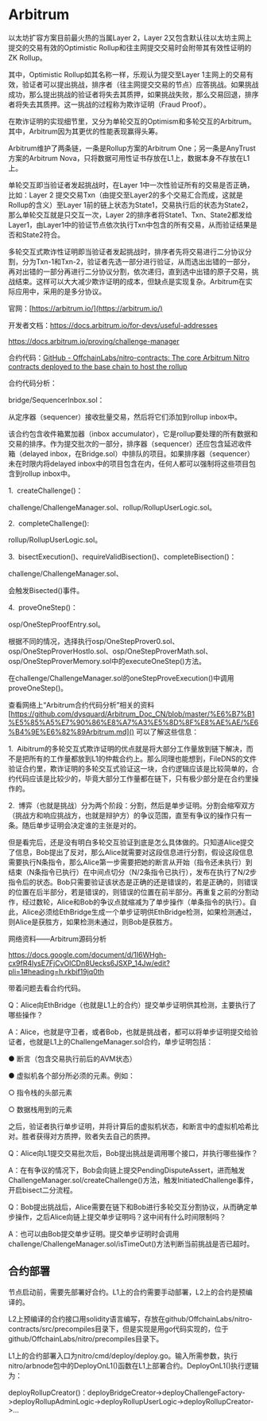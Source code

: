 # Arbitrum

以太坊扩容方案目前最火热的当属Layer 2，Layer 2又包含默认往以太坊主网上提交的交易有效的Optimistic Rollup和往主网提交交易时会附带其有效性证明的ZK Rollup。

其中，Optimistic Rollup如其名称一样，乐观认为提交至Layer 1主网上的交易有效，验证者可以提出挑战，排序者（往主网提交交易的节点）应答挑战。如果挑战成功，那么提出挑战的验证者将失去其质押，如果挑战失败，那么交易回退，排序者将失去其质押。这一挑战的过程称为欺诈证明（Fraud Proof）。

在欺诈证明的实现细节里，又分为单轮交互的Optimism和多轮交互的Arbitrum。其中，Arbitrum因为其更优的性能表现赢得头筹。

Arbitrum维护了两条链，一条是Rollup方案的Arbitrum One；另一条是AnyTrust方案的Arbitrum Nova，只将数据可用性证书存放在L1上，数据本身不存放在L1上。

单轮交互即当验证者发起挑战时，在Layer 1中一次性验证所有的交易是否正确，比如：Layer 2 提交交易Txn（由提交至Layer2的多个交易汇合而成，这就是Rollup的含义）至Layer 1前的链上状态为State1，交易执行后的状态为State2，那么单轮交互就是只交互一次，Layer 2的排序者将State1、Txn、State2都发给Layer1，由Layer1中的验证节点依次执行Txn中包含的所有交易，从而验证结果是否和State2符合。

多轮交互式欺诈性证明即当验证者发起挑战时，排序者先将交易进行二分协议分割，分为Txn-1和Txn-2，验证者先选一部分进行验证，从而选出出错的一部分，再对出错的一部分再进行二分协议分割，依次递归，直到选中出错的原子交易，挑战结束。这样可以大大减少欺诈证明的成本，但缺点是实现复杂。Arbitrum在实际应用中，采用的是多分协议。

官网：[https://arbitrum.io/](https://arbitrum.io/)

开发者文档：https://docs.arbitrum.io/for-devs/useful-addresses

https://docs.arbitrum.io/proving/challenge-manager

合约代码：[GitHub - OffchainLabs/nitro-contracts: The core Arbitrum Nitro contracts deployed to the base chain to host the rollup](https://github.com/OffchainLabs/nitro-contracts)

合约代码分析：

bridge/SequencerInbox.sol：

从定序器（sequencer）接收批量交易，然后将它们添加到rollup inbox中。

该合约包含收件箱累加器（inbox accumulator），它是rollup要处理的所有数据和交易的排序。作为提交批次的一部分，排序器（sequencer）还应包含延迟收件箱（delayed inbox，在Bridge.sol）中排队的项目。如果排序器（sequencer）未在时限内将delayed inbox中的项目包含在内，任何人都可以强制将这些项目包含到rollup inbox中。

1.  createChallenge()：

challenge/ChallengeManager.sol、rollup/RollupUserLogic.sol。

2.  completeChallenge():

rollup/RollupUserLogic.sol。

3.  bisectExecution()、requireValidBisection()、completeBisection()：

challenge/ChallengeManager.sol、

会触发Bisected()事件。

4.  proveOneStep()：

osp/OneStepProofEntry.sol。

根据不同的情况，选择执行osp/OneStepProver0.sol、osp/OneStepProverHostlo.sol、osp/OneStepProverMath.sol、osp/OneStepProverMemory.sol中的executeOneStep()方法。

在challenge/ChallengeManager.sol的oneStepProveExecution()中调用proveOneStep()。

查看网络上“Arbitrum合约代码分析”相关的资料[https://github.com/dysquard/Arbitrum_Doc_CN/blob/master/%E6%B7%B1%E5%85%A5%E7%90%86%E8%A7%A3%E5%8D%8F%E8%AE%AE/%E6%B4%9E%E6%82%89Arbitrum.md]() 可以了解这些信息：

1.  Aibitrum的多轮交互式欺诈证明的优点就是将大部分工作量放到链下解决，而不是把所有的工作量都放到L1的仲裁合约上。那么同理也能想到，FileDNS的文件验证合约里，欺诈证明的多轮交互式验证这一块，合约逻辑应该是比较简单的，合约代码应该是比较少的，毕竟大部分工作量都在链下，只有极少部分是在合约里操作的。

2.  博弈（也就是挑战）分为两个阶段：分割，然后是单步证明。分割会缩窄双方（挑战方和响应挑战方，也就是辩护方）的争议范围，直至有争议的操作只有一条。随后单步证明会决定谁的主张是对的。

但是看完后，还是没有明白多轮交互验证到底是怎么具体做的。只知道Alice提交了信息，Bob提出了反对，那么Alice就需要对这段信息进行分割，假设这段信息需要执行N条指令，那么Alice第一步需要把她的断言从开始（指令还未执行）到结束（N条指令已执行）在中间点切分（N/2条指令已执行），发布在执行了N/2步指令后的状态。Bob只需要验证该状态是正确的还是错误的，若是正确的，则错误的位置在后半部分，若是错误的，则错误的位置在前半部分。再重复之前的分割动作，经过数轮，Alice和Bob的争议点就缩减为了单步操作（单条指令的执行）。自此，Alice必须给EthBridge生成一个单步证明供EthBridge检测，如果检测通过，则Alice是获胜方，如果检测未通过，则Bob是获胜方。

网络资料——Arbitrum源码分析

https://docs.google.com/document/d/1I6WHgh-cx9fR4lysE7FjCvOlCDn8Uecks6JSXP_14Jw/edit?pli=1#heading=h.rkbif19jq0th

带着问题去看合约代码。

Q：Alice向EthBridge（也就是L1上的合约）提交单步证明供其检测，主要执行了哪些操作？

A：Alice，也就是守卫者，或者Bob，也就是挑战者，都可以将单步证明提交给验证者，也就是L1上的ChallengeManager.sol合约，单步证明包括：

● 断言（包含交易执行前后的AVM状态）

● 虚拟机各个部分所必须的元素。例如：

○ 指令栈的头部元素

○ 数据栈用到的元素

之后，验证者执行单步证明，并将计算后的虚拟机状态，和断言中的虚拟机哈希比对。胜者获得对方质押，败者失去自己的质押。

Q：Alice向L1提交交易批次后，Bob提出挑战是调用哪个接口，并执行哪些操作？

A：在有争议的情况下，Bob会向链上提交PendingDisputeAssert，进而触发ChallengeManager.sol/createChallenge()方法，触发InitiatedChallenge事件，开启bisect二分流程。

Q：Bob提出挑战后，Alice需要在链下和Bob进行多轮交互分割协议，从而确定单步操作，之后Alice向链上提交单步证明吗？这中间有什么时间限制吗？

A：也可以由Bob提交单步证明。提交单步证明时会调用challenge/ChallengeManager.sol/isTimeOut()方法判断当前挑战是否已超时。

## 合约部署

节点启动前，需要先部署好合约。L1上的合约需要手动部署，L2上的合约是预编译的。

L2上预编译的合约接口用solidity语言编写，存放在github/OffchainLabs/nitro-contracts/src/precompiles目录下，但是实现是用go代码实现的，位于github/OffchainLabs/nitro/precompiles目录下。

L1上的合约部署入口为nitro/cmd/deploy/deploy.go。输入所需参数，执行nitro/arbnode包中的DeployOnL1()函数在L1上部署合约。DeployOnL1()执行逻辑为：

deployRollupCreator()：deployBridgeCreator->deployChallengeFactory->deployRollupAdminLogic->deployRollupUserLogic->deployRollupCreator->...
